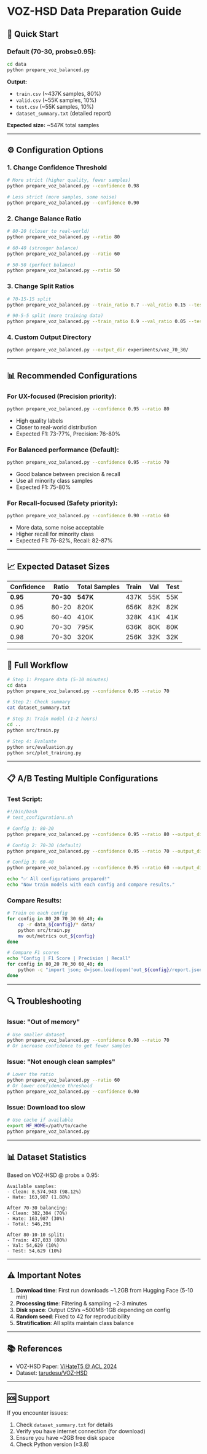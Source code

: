 # VOZ-HSD Data Preparation Guide

## 🎯 Quick Start

### Default (70-30, probs≥0.95):
```bash
cd data
python prepare_voz_balanced.py
```

**Output:**
- `train.csv` (~437K samples, 80%)
- `valid.csv` (~55K samples, 10%)
- `test.csv` (~55K samples, 10%)
- `dataset_summary.txt` (detailed report)

**Expected size:** ~547K total samples

---

## ⚙️ Configuration Options

### 1. Change Confidence Threshold

```bash
# More strict (higher quality, fewer samples)
python prepare_voz_balanced.py --confidence 0.98

# Less strict (more samples, some noise)
python prepare_voz_balanced.py --confidence 0.90
```

### 2. Change Balance Ratio

```bash
# 80-20 (closer to real-world)
python prepare_voz_balanced.py --ratio 80

# 60-40 (stronger balance)
python prepare_voz_balanced.py --ratio 60

# 50-50 (perfect balance)
python prepare_voz_balanced.py --ratio 50
```

### 3. Change Split Ratios

```bash
# 70-15-15 split
python prepare_voz_balanced.py --train_ratio 0.7 --val_ratio 0.15 --test_ratio 0.15

# 90-5-5 split (more training data)
python prepare_voz_balanced.py --train_ratio 0.9 --val_ratio 0.05 --test_ratio 0.05
```

### 4. Custom Output Directory

```bash
python prepare_voz_balanced.py --output_dir experiments/voz_70_30/
```

---

## 📊 Recommended Configurations

### For UX-focused (Precision priority):
```bash
python prepare_voz_balanced.py --confidence 0.95 --ratio 80
```
- High quality labels
- Closer to real-world distribution
- Expected F1: 73-77%, Precision: 76-80%

### For Balanced performance (Default):
```bash
python prepare_voz_balanced.py --confidence 0.95 --ratio 70
```
- Good balance between precision & recall
- Use all minority class samples
- Expected F1: 75-80%

### For Recall-focused (Safety priority):
```bash
python prepare_voz_balanced.py --confidence 0.90 --ratio 60
```
- More data, some noise acceptable
- Higher recall for minority class
- Expected F1: 76-82%, Recall: 82-87%

---

## 📈 Expected Dataset Sizes

| Confidence | Ratio | Total Samples | Train | Val | Test |
|------------|-------|---------------|-------|-----|------|
| **0.95** | **70-30** | **547K** | 437K | 55K | 55K |
| 0.95 | 80-20 | 820K | 656K | 82K | 82K |
| 0.95 | 60-40 | 410K | 328K | 41K | 41K |
| 0.90 | 70-30 | 795K | 636K | 80K | 80K |
| 0.98 | 70-30 | 320K | 256K | 32K | 32K |

---

## 🚀 Full Workflow

```bash
# Step 1: Prepare data (5-10 minutes)
cd data
python prepare_voz_balanced.py --confidence 0.95 --ratio 70

# Step 2: Check summary
cat dataset_summary.txt

# Step 3: Train model (1-2 hours)
cd ..
python src/train.py

# Step 4: Evaluate
python src/evaluation.py
python src/plot_training.py
```

---

## 📋 A/B Testing Multiple Configurations

### Test Script:
```bash
#!/bin/bash
# test_configurations.sh

# Config 1: 80-20
python prepare_voz_balanced.py --confidence 0.95 --ratio 80 --output_dir data_80_20/

# Config 2: 70-30 (default)
python prepare_voz_balanced.py --confidence 0.95 --ratio 70 --output_dir data_70_30/

# Config 3: 60-40
python prepare_voz_balanced.py --confidence 0.95 --ratio 60 --output_dir data_60_40/

echo "✅ All configurations prepared!"
echo "Now train models with each config and compare results."
```

### Compare Results:
```bash
# Train on each config
for config in 80_20 70_30 60_40; do
    cp -r data_${config}/* data/
    python src/train.py
    mv out/metrics out_${config}
done

# Compare F1 scores
echo "Config | F1 Score | Precision | Recall"
for config in 80_20 70_30 60_40; do
    python -c "import json; d=json.load(open('out_${config}/report.json')); print(f'${config} | {d[\"f1_inv\"]:.3f} | {d[\"precision_inv\"]:.3f} | {d[\"recall_inv\"]:.3f}')"
done
```

---

## 🔍 Troubleshooting

### Issue: "Out of memory"
```bash
# Use smaller dataset
python prepare_voz_balanced.py --confidence 0.98 --ratio 70
# Or increase confidence to get fewer samples
```

### Issue: "Not enough clean samples"
```bash
# Lower the ratio
python prepare_voz_balanced.py --ratio 60
# Or lower confidence threshold
python prepare_voz_balanced.py --confidence 0.90
```

### Issue: Download too slow
```bash
# Use cache if available
export HF_HOME=/path/to/cache
python prepare_voz_balanced.py
```

---

## 📊 Dataset Statistics

Based on VOZ-HSD @ probs ≥ 0.95:

```
Available samples:
- Clean: 8,574,943 (98.12%)
- Hate: 163,987 (1.88%)

After 70-30 balancing:
- Clean: 382,304 (70%)
- Hate: 163,987 (30%)
- Total: 546,291

After 80-10-10 split:
- Train: 437,033 (80%)
- Val: 54,629 (10%)
- Test: 54,629 (10%)
```

---

## ⚠️ Important Notes

1. **Download time**: First run downloads ~1.2GB from Hugging Face (5-10 min)
2. **Processing time**: Filtering & sampling ~2-3 minutes
3. **Disk space**: Output CSVs ~500MB-1GB depending on config
4. **Random seed**: Fixed to 42 for reproducibility
5. **Stratification**: All splits maintain class balance

---

## 📚 References

- VOZ-HSD Paper: [ViHateT5 @ ACL 2024](https://aclanthology.org/2024.findings-acl.355)
- Dataset: [tarudesu/VOZ-HSD](https://huggingface.co/datasets/tarudesu/VOZ-HSD)

---

## 🆘 Support

If you encounter issues:
1. Check `dataset_summary.txt` for details
2. Verify you have internet connection (for download)
3. Ensure you have ~2GB free disk space
4. Check Python version (≥3.8)

